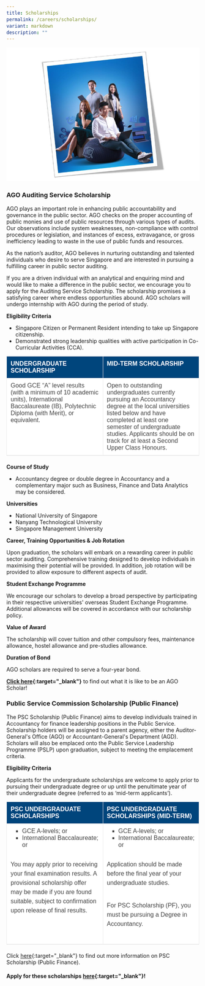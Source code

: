 ```yaml
---
title: Scholarships
permalink: /careers/scholarships/
variant: markdown
description: ""
---
```

![](/images/banner_scholarship.png)

<style>
        .scholarship-table {
            width: 100%;
            border-collapse: collapse;
            border-bottom: 1px solid #eaeaea;
            background: #fff;
            color: #444;
            font-family: Arial, Helvetica, sans-serif;
            font-size: 16px;
            text-align: start;
            margin: 0 0 20px;
            padding: 0;
        }

        .scholarship-table th,
        .scholarship-table td {
            padding: 10px;
            border: 1px solid #eaeaea;
            font-size: 16px;
            vertical-align: top;
            background: transparent;
            white-space: normal;
        }

        .scholarship-table th {
            width: 50%;
            font-weight: bold;
            background: #00457c;
            color: #ffffff !important;
            text-transform: uppercase;
            text-align: left;
        }

        .scholarship-table ul {
            margin: 0 0 25px 15px;
            padding: 0;
            border: 0;
            outline: 0;
            font-size: 16px;
            vertical-align: baseline;
            background: transparent;
            color: inherit;
            list-style: inside square;
        }

        .scholarship-table li {
            margin: 0 0 0 15px;
            padding: 0;
            border: 0;
            outline: 0;
            font-size: 16px;
            vertical-align: baseline;
            background: transparent;
            color: inherit;
            list-style-position: outside;
        }

        .scholarship-table p {
            margin: 0 0 25px;
            padding: 5px 0;
            border: 0;
            outline: 0;
            font-size: 1rem;
            vertical-align: baseline;
            background: transparent;
            color: #444;
            font-family: Arial;
            font-weight: 400;
            line-height: 1.5em;
        }
    </style>

### AGO Auditing Service Scholarship
AGO plays an important role in enhancing public accountability and governance in the public sector. AGO checks on the proper accounting of public monies and use of public resources through various types of audits. Our observations include system weaknesses, non-compliance with control procedures or legislation, and instances of excess, extravagance, or gross inefficiency leading to waste in the use of public funds and resources.

As the nation’s auditor, AGO believes in nurturing outstanding and talented individuals who desire to serve Singapore and are interested in pursuing a fulfilling career in public sector auditing.

If you are a driven individual with an analytical and enquiring mind and would like to make a difference in the public sector, we encourage you to apply for the Auditing Service Scholarship. The scholarship promises a satisfying career where endless opportunities abound. AGO scholars will undergo internship with AGO during the period of study.

**Eligibility Criteria**

*   Singapore Citizen or Permanent Resident intending to take up Singapore citizenship.
*   Demonstrated strong leadership qualities with active participation in Co-Curricular Activities (CCA).

<table class="scholarship-table">
        <tbody>
            <tr>
                <th>UNDERGRADUATE SCHOLARSHIP</th>
                <th>MID-TERM SCHOLARSHIP</th>
            </tr>
            <tr>
                <td>
                    Good GCE “A” level results (with a minimum of 10 academic units), International Baccalaureate (IB), Polytechnic Diploma (with Merit), or equivalent.
                </td>
                <td>
                    Open to outstanding undergraduates currently pursuing an Accountancy degree at the local universities listed below and have completed at least one semester of undergraduate studies. Applicants should be on track for at least a Second Upper Class Honours.
                </td>
            </tr>
        </tbody>
    </table>

**Course of Study**

*   Accountancy degree or double degree in Accountancy and a complementary major such as Business, Finance and Data Analytics may be considered.

**Universities**

*   National University of Singapore
*   Nanyang Technological University
*   Singapore Management University

**Career, Training Opportunities &amp; Job Rotation**

Upon graduation, the scholars will embark on a rewarding career in public sector&nbsp;auditing. Comprehensive training designed to develop individuals in maximising their potential will be provided. In addition, job rotation will be provided to allow exposure to different aspects of audit.

**Student Exchange&nbsp;Programme**

We encourage our scholars to develop a broad perspective by participating in their respective universities' overseas Student Exchange Programme. Additional allowances will be covered in accordance with our scholarship policy.

**Value of Award**

The scholarship will cover tuition and other compulsory fees, maintenance allowance, hostel allowance and pre-studies allowance.

**Duration of Bond**

AGO scholars are required to serve a four-year bond.

**[Click here](https://www.scholarschoice.com.sg/experience/ago-auditing-service-scholarship-strengthen-financial-governance/){:target="_blank"}** to find out what it is like to be an AGO Scholar!

### Public Service Commission Scholarship (Public Finance)
The PSC Scholarship (Public Finance) aims to develop individuals trained in Accountancy for finance leadership positions in the Public Service. Scholarship holders will be assigned to a parent agency, either the Auditor-General's Office (AGO) or Accountant-General's Department (AGD). Scholars will also be emplaced onto the Public Service Leadership Programme (PSLP) upon graduation, subject to meeting the emplacement criteria. 

**Eligibility Criteria**

Applicants for the undergraduate scholarships are welcome to apply prior to pursuing their undergraduate degree or up until the penultimate year of their undergraduate degree (referred to as ‘mid-term applicants’).

<table class="scholarship-table">
        <tbody>
            <tr>
                <th>PSC UNDERGRADUATE SCHOLARSHIPS</th>
                <th>PSC UNDERGRADUATE SCHOLARSHIPS (MID-TERM)</th>
            </tr>
            <tr>
                <td>
                    <ul>
                        <li>GCE A-levels; or</li>
                        <li>International Baccalaureate; or</li>
                        <!-- Add other list items as needed -->
                    </ul>
                    <p>
                        You may apply prior to receiving your final examination results. A provisional scholarship offer may be made if you are found suitable, subject to confirmation upon release of final results.
                    </p>
                </td>
                <td>
                    <ul>
                        <li>GCE A-levels; or</li>
                        <li>International Baccalaureate; or</li>
                        <!-- Add other list items as needed -->
                    </ul>
                    <p>
                        Application should be made before the final year of your undergraduate studies.
                    </p>
                    <p>
                        For PSC Scholarship (PF), you must be pursuing a Degree in Accountancy.
                    </p>
                </td>
            </tr>
        </tbody>
    </table>

Click [here](https://www.psc.gov.sg/scholarships/undergraduate-scholarships/psc-scholarships){:target="_blank"} to find out more information on PSC Scholarship (Public Finance).

#### Apply for these scholarships [here](https://www.psc.gov.sg/scholarships/undergraduate-scholarships/psc-scholarships?q=apply){:target="_blank"}!